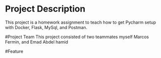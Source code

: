 # Project Description
This project is a homework assignment to teach how to get Pycharm setup with Docker, Flask, MySql, and Postman.

#Project Team
This project consisted of two teammates myself Marcos Fermin, and Emad Abdel hamid

#Feature 
